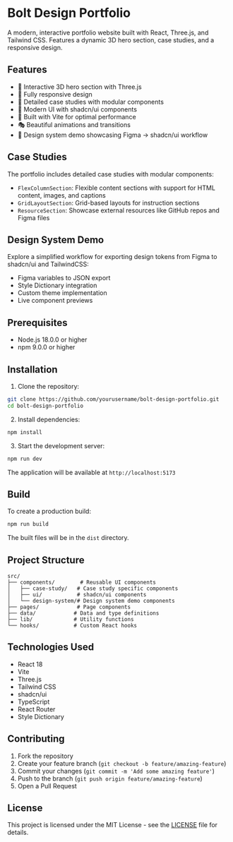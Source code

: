 # Bolt Design Portfolio

A modern, interactive portfolio website built with React, Three.js, and Tailwind CSS. Features a dynamic 3D hero section, case studies, and a responsive design.

<!-- ![Bolt Design Portfolio](https://images.unsplash.com/photo-1486312338219-ce68d2c6f44d?auto=format&fit=crop&q=80&w=2000) -->

## Features

- 🎨 Interactive 3D hero section with Three.js
- 📱 Fully responsive design
- 💼 Detailed case studies with modular components
- 🎯 Modern UI with shadcn/ui components
- 🚀 Built with Vite for optimal performance
- 🎭 Beautiful animations and transitions
- 🔄 Design system demo showcasing Figma → shadcn/ui workflow

## Case Studies

The portfolio includes detailed case studies with modular components:

- `FlexColumnSection`: Flexible content sections with support for HTML content, images, and captions
- `GridLayoutSection`: Grid-based layouts for instruction sections
- `ResourceSection`: Showcase external resources like GitHub repos and Figma files

## Design System Demo

Explore a simplified workflow for exporting design tokens from Figma to shadcn/ui and TailwindCSS:

- Figma variables to JSON export
- Style Dictionary integration
- Custom theme implementation
- Live component previews

## Prerequisites

- Node.js 18.0.0 or higher
- npm 9.0.0 or higher

## Installation

1. Clone the repository:
```bash
git clone https://github.com/yourusername/bolt-design-portfolio.git
cd bolt-design-portfolio
```

2. Install dependencies:
```bash
npm install
```

3. Start the development server:
```bash
npm run dev
```

The application will be available at `http://localhost:5173`

## Build

To create a production build:

```bash
npm run build
```

The built files will be in the `dist` directory.

## Project Structure

```
src/
├── components/        # Reusable UI components
│   ├── case-study/   # Case study specific components
│   ├── ui/           # shadcn/ui components
│   └── design-system/# Design system demo components
├── pages/            # Page components
├── data/            # Data and type definitions
├── lib/             # Utility functions
└── hooks/           # Custom React hooks
```

## Technologies Used

- React 18
- Vite
- Three.js
- Tailwind CSS
- shadcn/ui
- TypeScript
- React Router
- Style Dictionary

## Contributing

1. Fork the repository
2. Create your feature branch (`git checkout -b feature/amazing-feature`)
3. Commit your changes (`git commit -m 'Add some amazing feature'`)
4. Push to the branch (`git push origin feature/amazing-feature`)
5. Open a Pull Request

## License

This project is licensed under the MIT License - see the [LICENSE](LICENSE) file for details.
